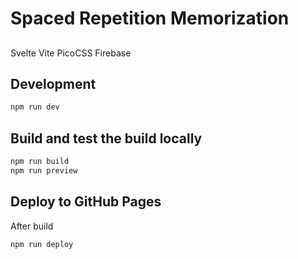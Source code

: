 # Spaced Repetition Memorization

##
Svelte
Vite
PicoCSS
Firebase

## Development
```bash
npm run dev
```

## Build and test the build locally
```bash
npm run build
npm run preview
```

## Deploy to GitHub Pages
After build
```bash
npm run deploy
```




